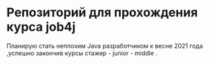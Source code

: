 ﻿# Репозиторий для прохождения курса job4j

Планирую стать неплохим Java разработчиком к весне 2021 года ,успешно закончив курсы стажер - junior - middle .
